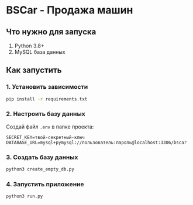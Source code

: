# BSCar - Продажа машин

## Что нужно для запуска

1. Python 3.8+
2. MySQL база данных

## Как запустить

### 1. Установить зависимости
```bash
pip install -r requirements.txt
```

### 2. Настроить базу данных
Создай файл `.env` в папке проекта:
```
SECRET_KEY=твой-секретный-ключ
DATABASE_URL=mysql+pymysql://пользователь:пароль@localhost:3306/bscar
```

### 3. Создать базу данных
```bash
python3 create_empty_db.py
```

### 4. Запустить приложение
```bash
python3 run.py
```